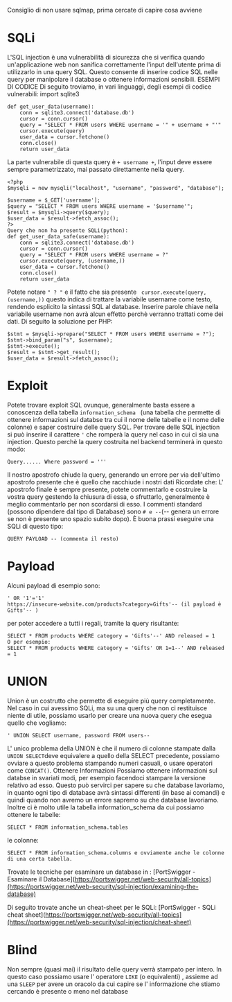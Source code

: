Consiglio di non usare sqlmap, prima cercate di capire cosa avviene

# SQLi
L'SQL injection è una vulnerabilità di sicurezza che si verifica quando un'applicazione web non sanifica correttamente l'input dell'utente prima di utilizzarlo in una query SQL. Questo consente di inserire codice SQL nelle query per manipolare il database o ottenere informazioni sensibili.
ESEMPI DI CODICE 
Di seguito troviamo, in vari linguaggi, degli esempi di codice vulnerabili:
import sqlite3

```
def get_user_data(username):
    conn = sqlite3.connect('database.db')
    cursor = conn.cursor()
    query = "SELECT * FROM users WHERE username = '" + username + "'"
    cursor.execute(query)
    user_data = cursor.fetchone()
    conn.close()
    return user_data
```

La parte vulnerabile di questa query è ``` + username + ```, l'input deve essere sempre parametrizzato, mai passato direttamente nella query. 
```
<?php
$mysqli = new mysqli("localhost", "username", "password", "database");

$username = $_GET['username'];
$query = "SELECT * FROM users WHERE username = '$username'";
$result = $mysqli->query($query);
$user_data = $result->fetch_assoc();
?>
Query che non ha presente SQLi(python):
def get_user_data_safe(username):
    conn = sqlite3.connect('database.db')
    cursor = conn.cursor()
    query = "SELECT * FROM users WHERE username = ?"
    cursor.execute(query, (username,))
    user_data = cursor.fetchone()
    conn.close()
    return user_data
```

Potete notare ``` " ? " ``` e il fatto che sia presente ``` cursor.execute(query, (username,))``` questo indica di trattare la variabile username come testo, rendendo esplicito la sintassi SQL al database. Inserire parole chiave nella variabile username non avrà alcun effetto perchè verranno trattati come dei dati. Di seguito la soluzione per PHP: 
```
$stmt = $mysqli->prepare("SELECT * FROM users WHERE username = ?");
$stmt->bind_param("s", $username);
$stmt->execute();
$result = $stmt->get_result();
$user_data = $result->fetch_assoc();
```

# Exploit
 Potete trovare exploit SQL ovunque, generalmente basta essere a conoscenza della tabella ```information_schema ``` (una tabella che permette di ottenere informazioni sul databse tra cui il nome delle tabelle e il nome delle colonne) e saper costruire delle query SQL. Per trovare delle SQL injection si può inserire il carattere ``` ' ``` che romperà la query nel caso in cui ci sia una injection. Questo perchè la query costruita nel backend terminerà in questo modo: 
```
Query...... Where password = '''
```
Il nostro apostrofo chiude la query, generando un errore per via dell'ultimo apostrofo presente che è quello che racchiude i nostri dati
Ricordate che: L' apostrofo finale è sempre presente, potete commentarlo e costruire la vostra query gestendo la chiusura di essa, o sfruttarlo, generalmente è meglio commentarlo per non scordarsi di esso. I commenti standard (possono dipendere dal tipo di Database) sono ``` # e -- ```(-- genera un errore se non è presente uno spazio subito dopo). È buona prassi eseguire una SQLi di questo tipo:
```
QUERY PAYLOAD -- (commenta il resto)
```
# Payload 
Alcuni payload di esempio sono:
```
' OR '1'='1'
https://insecure-website.com/products?category=Gifts'-- (il payload è 
Gifts'-- )
```
per poter accedere a tutti i regali, tramite la query risultante: 
```
SELECT * FROM products WHERE category = 'Gifts'--' AND released = 1
O per esempio: 
SELECT * FROM products WHERE category = 'Gifts' OR 1=1--' AND released = 1
```
# UNION
Union è un costrutto che permette di eseguire più query completamente. Nel caso in cui avessimo SQLi, ma su una query che non ci restituisce niente di utile, possiamo usarlo per creare una nuova query che esegua quello che vogliamo: 
```
' UNION SELECT username, password FROM users--
```
L' unico problema della UNION è che il numero di colonne stampate dalla ``` UNION SELECT ```deve equivalere a quello della SELECT precedente, possiamo ovviare a questo problema stampando numeri casuali, o usare operatori come ``` CONCAT() ```. 
Ottenere Informazioni
Possiamo ottenere informazioni sul databse in svariati modi, per esempio facendoci stampare la versione relativo ad esso. Questo può servirci per sapere su che database lavoriamo, in quanto ogni tipo di database avrà sintassi differenti (in base ai comandi) e quindi quando non avremo un errore sapremo su che database lavoriamo. Inoltre ci è molto utile la tabella information_schema
da cui possiamo ottenere le tabelle: 
```
SELECT * FROM information_schema.tables
```
le colonne:
```
SELECT * FROM information_schema.columns e ovviamente anche le colonne di una certa tabella.
```
Trovate le tecniche per esaminare un database in : 
 [PortSwigger - Esaminare il Database](https://portswigger.net/web-security/all-topics](https://portswigger.net/web-security/sql-injection/examining-the-database)

Di seguito trovate anche un cheat-sheet per le SQLi: 
[PortSwigger - SQLi cheat sheet](https://portswigger.net/web-security/all-topics](https://portswigger.net/web-security/sql-injection/cheat-sheet)

# Blind
Non sempre (quasi mai) il risultato delle query verrà stampato per intero. In questo caso possiamo usare l' operatore ```LIKE``` (o equivalenti) , assieme ad una ```SLEEP``` per  avere un oracolo da cui capire se l' informazione che stiamo cercando è presente o meno nel database
